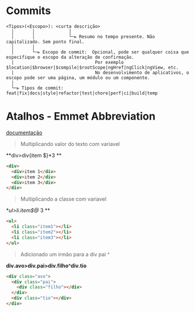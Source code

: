 # Commits

```
<Tipos>(<Escopo>): <curta descrição>
  │       │             │
  │       │             └─⫸ Resumo no tempo presente. Não capitalizado. Sem ponto final.
  │       │
  │       └─⫸ Escopo de commit:  Opcional, pode ser qualquer coisa que especifique o escopo da alteração de confirmação.
  |                               Por exemplo $location|$browser|$compile|$rootScope|ngHref|ngClick|ngView, etc.
  |                               No desenvolvimento de aplicativos, o escopo pode ser uma página, um módulo ou um componente.
  │
  └─⫸ Tipos de commit: feat|fix|docs|style|refactor|test|chore|perf|ci|build|temp
```

# Atalhos - Emmet Abbreviation

[documentação](https://docs.emmet.io/cheat-sheet/)

> Multiplicando valor do texto com variavel

**div>div{item $}*3 **

```html
<div>
  <div>item 1</div>
  <div>item 2</div>
  <div>item 3</div>
</div>
```


> Multiplicando a classe com variavel

**ul>li.item$@* 3 **

```html
<ul>
  <li class="item1"></li>
  <li class="item2"></li>
  <li class="item3"></li>
</ul>
```


> Adicionado um irmão para a div pai ^

**div.avo>div.pai>div.filho^div.tio**

```html
<div class="avo">
  <div class="pai">
    <div class="filho"></div>
  </div>
  <div class="tio"></div>
</div>
```